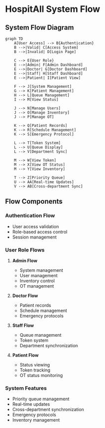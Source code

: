 # HospitAll System Flow

## System Flow Diagram

```mermaid
graph TD
    A[User Access] --> B{Authentication}
    B -->|Valid| C[Access System]
    B -->|Invalid| D[Login Page]

    C --> E{User Role}
    E -->|Admin| F[Admin Dashboard]
    E -->|Doctor| G[Doctor Dashboard]
    E -->|Staff| H[Staff Dashboard]
    E -->|Patient| I[Patient View]

    F --> J[System Management]
    G --> K[Patient Management]
    H --> L[Queue Management]
    I --> M[View Status]

    J --> N[Manage Users]
    J --> O[Manage Inventory]
    J --> P[Manage OT]

    K --> Q[Patient Records]
    K --> R[Schedule Management]
    K --> S[Emergency Protocol]

    L --> T[Token System]
    L --> U[Queue Display]
    L --> V[Department Sync]

    M --> W[View Token]
    M --> X[View OT Status]
    M --> Y[View Inventory]

    T --> Z[Priority Queue]
    U --> AA[Real-time Updates]
    V --> AB[Cross-department Sync]
```

## Flow Components

### Authentication Flow
- User access validation
- Role-based access control
- Session management

### User Role Flows
1. **Admin Flow**
   - System management
   - User management
   - Inventory control
   - OT management

2. **Doctor Flow**
   - Patient records
   - Schedule management
   - Emergency protocols

3. **Staff Flow**
   - Queue management
   - Token system
   - Department synchronization

4. **Patient Flow**
   - Status viewing
   - Token tracking
   - OT status monitoring

### System Features
- Priority queue management
- Real-time updates
- Cross-department synchronization
- Emergency protocols
- Inventory management 
